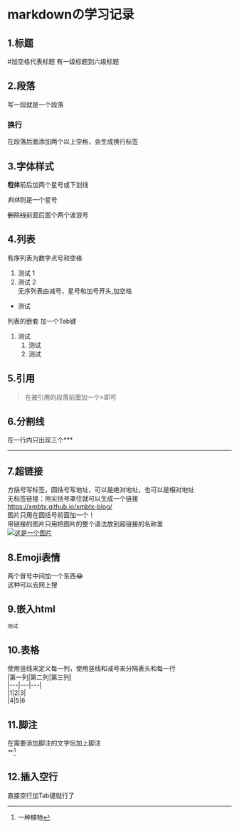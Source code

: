 # markdownの学习记录
	
## 1.标题    
	
#加空格代表标题 有一级标题到六级标题  
	

## 2.段落  
	
写一段就是一个段落  
	
### 换行  
	
在段落后面添加两个以上空格，会生成换行标签  
	
	
## 3.字体样式  
	
**粗体**前后加两个星号或下划线  
		
*斜体*则是一个星号  
	
~~删除线~~前面后面个两个波浪号  
		
	
## 4.列表  
	
有序列表为数字点号和空格  
	
1. 测试 1   
2. 测试 2  
无序列表由减号，星号和加号开头,加空格  
	
- 测试  
	
列表的嵌套 加一个Tab键  
1. 测试  
	1. 测试  
	2. 测试  
	
## 5.引用  
> 在被引用的段落前面加一个>即可  
	
	
## 6.分割线  
在一行内只出现三个***  
***	
	
## 7.超链接  
方括号写标签，圆括号写地址，可以是绝对地址，也可以是相对地址[]()  
无标签链接：用尖括号罩住就可以生成一个链接  
<https://xmbtx.github.io/xmbtx-blog/>  
图片只用在圆括号前面加一个！  
带链接的图片只用把图片的整个语法放到超链接的名称里  
[![这是一个图片](./1.jpg)](https://xmbtx.github.io/xmbtx-blog/)  
	
## 8.Emoji表情  
两个冒号中间加一个东西:joy:  
这种可以去网上搜  
	
## 9.嵌入html  
	
~~~html
测试
~~~
	
## 10.表格   
使用竖线来定义每一列，使用竖线和减号来分隔表头和每一行  
|第一列|第二列|第三列|  
|---|---|---|  
|1|2|3|  
|4|5|6  
	
## 11.脚注  
在需要添加脚注的文字后加上脚注  
艹[^注]  
	
	
[^注]:一种植物  
	
## 12.插入空行
直接空行加Tab键就行了